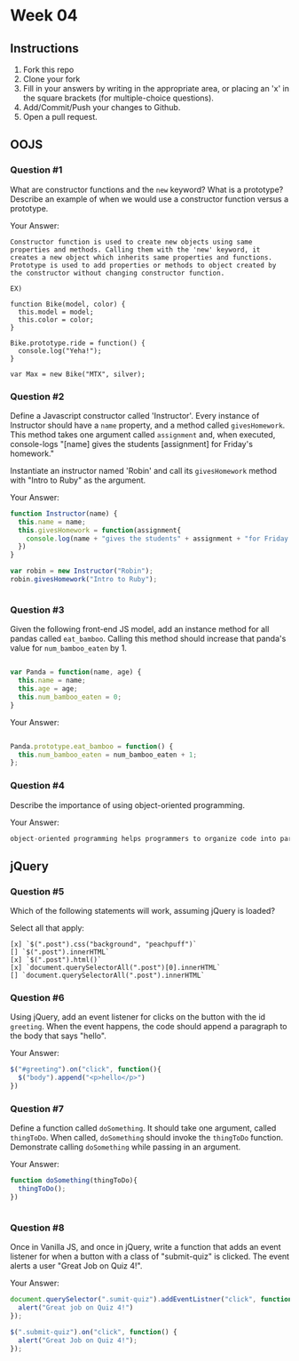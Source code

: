 # Week 04

## Instructions

1. Fork this repo
2. Clone your fork
3. Fill in your answers by writing in the appropriate area, or placing an 'x' in
the square brackets (for multiple-choice questions).
4. Add/Commit/Push your changes to Github.
5. Open a pull request.

## OOJS

### Question #1

What are constructor functions and the `new` keyword? What is a prototype? Describe an example of when we would use a constructor function versus a prototype.

Your Answer:
```text
Constructor function is used to create new objects using same properties and methods. Calling them with the 'new' keyword, it creates a new object which inherits same properties and functions. Prototype is used to add properties or methods to object created by the constructor without changing constructor function.

EX)

function Bike(model, color) {
  this.model = model;
  this.color = color;
}

Bike.prototype.ride = function() {
  console.log("Yeha!");
}

var Max = new Bike("MTX", silver);

```

### Question #2

Define a Javascript constructor called 'Instructor'. Every instance of Instructor should have a `name` property, and a method called `givesHomework`. This method takes one argument called `assignment` and, when executed, console-logs "[name] gives the students [assignment] for Friday's homework."

Instantiate an instructor named 'Robin' and call its `givesHomework` method with "Intro to Ruby" as the argument.

Your Answer:

```js
function Instructor(name) {
  this.name = name;
  this.givesHomework = function(assignment{
    console.log(name + "gives the students" + assignment + "for Friday's homework.")
  })
}

var robin = new Instructor("Robin");
robin.givesHomework("Intro to Ruby");



```
### Question #3

Given the following front-end JS model, add an instance method for all pandas called `eat_bamboo`. Calling this method should increase that panda's value for `num_bamboo_eaten` by 1.

```js

var Panda = function(name, age) {
  this.name = name;
  this.age = age;
  this.num_bamboo_eaten = 0;
}
```
Your Answer:
```js

Panda.prototype.eat_bamboo = function() {
  this.num_bamboo_eaten = num_bamboo_eaten + 1;
};


```

### Question #4

Describe the importance of using object-oriented programming.

Your Answer:
```js
object-oriented programming helps programmers to organize code into parts with its own usage or characters but always call refer or manipulate at any time without repeating the same code in each function.


```

## jQuery

### Question #5

Which of the following statements will work, assuming jQuery is loaded?

Select all that apply:
```
[x] `$(".post").css("background", "peachpuff")`
[] `$(".post").innerHTML`
[x] `$(".post").html()`
[x] `document.querySelectorAll(".post")[0].innerHTML`
[] `document.querySelectorAll(".post").innerHTML`
```

### Question #6

Using jQuery, add an event listener for clicks on the button with the id
`greeting`. When the event happens, the code should append a paragraph to the
body that says "hello".

Your Answer:
```js
$("#greeting").on("click", function(){
  $("body").append("<p>hello</p>")
})

```

### Question #7

Define a function called `doSomething`. It should take one argument, called
`thingToDo`. When called, `doSomething` should invoke the `thingToDo` function. Demonstrate calling `doSomething` while passing in an argument.

Your Answer:
```js
function doSomething(thingToDo){
  thingToDo();
})



```

### Question #8

Once in Vanilla JS, and once in jQuery, write a function that adds an event listener for when a button with a class of "submit-quiz" is clicked. The event alerts a user "Great Job on Quiz 4!".

Your Answer:
```js
document.querySelector(".sumit-quiz").addEventListner("click", function(){
  alert("Great job on Quiz 4!")
});

$(".submit-quiz").on("click", function() {
  alert("Great Job on Quiz 4!");
});


```
